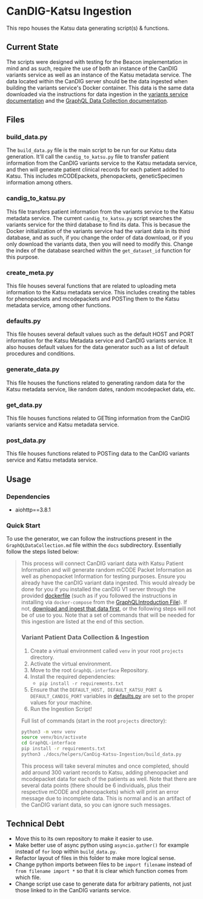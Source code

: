 # CanDIG-Katsu Ingestion

This repo houses the Katsu data generating script(s) & functions.

## Current State

The scripts were designed with testing for the Beacon implementation in mind and as such, require the use of both an instance of the CanDIG variants service as well as an instance of the Katsu metadata service. The data located within the CanDIG server should be the data ingested when building the variants service's Docker container. This data is the same data downloaded via the instructions for data ingestion in the [variants service documentation](https://candig-server.readthedocs.io/en/v1.5.0-alpha/data.html#reads-variants-and-references-data) and the [GraphQL Data Collection documentation](https://github.com/CanDIG/GraphQL-interface/blob/master/docs/GraphQLDataCollection.md#candig-data-collection--ingestion).

## Files

### build_data.py

The `build_data.py` file is the main script to be run for our Katsu data generation. It'll call the `candig_to_katsu.py` file to transfer patient information from the CanDIG variants service to the Katsu metadata service, and then will generate patient clinical records for each patient added to Katsu. This includes mCODEpackets, phenopackets, geneticSpecimen information among others.

### candig_to_katsu.py

This file transfers patient information from the variants service to the Katsu metadata service. The current `candig_to_katsu.py` script searches the variants service for the third database to find its data. This is becasue the Docker initialization of the variants service had the variant data in its third database, and as such, if you change the order of data download, or if you only download the variants data, then you will need to modify this. Change the index of the database searched within the `get_dataset_id` function for this purpose.

### create_meta.py

This file houses several functions that are related to uploading meta information to the Katsu metadata service. This includes creating the tables for phenopackets and mcodepackets and POSTing them to the Katsu metadata service, among other functions.

### defaults.py

This file houses several default values such as the default HOST and PORT information for the Katsu Metadata service and CanDIG variants service. It also houses default values for the data generator such as a list of default procedures and conditions.

### generate_data.py

This file houses the functions related to generating random data for the Katsu metadata service, like random dates, random mcodepacket data, etc.

### get_data.py

This file houses functions related to GETting information from the CanDIG variants service and Katsu metadata service.

### post_data.py

This file houses functions related to POSTing data to the CanDIG variants service and Katsu metadata service.

## Usage

### Dependencies

- aiohttp==3.8.1

### Quick Start

To use the generator, we can follow the instructions present in the `GraphQLDataCollection.md` file within the `docs` subdirectory. Essentially follow the steps listed below:

> This process will connect CanDIG variant data with Katsu Patient Information and will generate random mCODE Packet Information as well as phenopacket Information for testing purposes. Ensure you already have the canDIG variant data ingested. This would already be done for you if you installed the canDIG V1 server through the provided [dockerfile](helpers/candig-server/Dockerfile) (such as if you followed the instructions in installing via `docker-compose` from the [GraphQLIntroduction File](GraphQLIntroduction.md)). If not, [download and ingest that data first](#canDIG), or the following steps will not be of use to you. Note that a set of commands that will be needed for this ingestion are listed at the end of this section.
>
> ### Variant Patient Data Collection & Ingestion
>
> 1. Create a virtual environment called `venv` in your root `projects` directory.
> 2. Activate the virtual environment.
> 3. Move to the root `GraphQL-interface` Repository.
> 4. Install the required dependencies:
>    - `pip install -r requirements.txt`
> 5. Ensure that the `DEFAULT_HOST, DEFAULT_KATSU_PORT & DEFAULT_CANDIG_PORT` variables in [defaults.py](helpers/CanDig-Katsu-Ingestion/defaults.py) are set to the proper values for your machine.
> 6. Run the Ingestion Script!
>
> Full list of commands (start in the root `projects` directory):
>
> ```bash
> python3 -m venv venv
> source venv/bin/activate
> cd GraphQL-interface
> pip install -r requirements.txt
> python3 ./docs/helpers/CanDig-Katsu-Ingestion/build_data.py
> ```
>
> This process will take several minutes and once completed, should add around 300 variant records to Katsu, adding phenopacket and mcodepacket data for each of the patients as well. Note that there are several data points (there should be 6 individuals, plus their respective mCODE and phenopackets) which will print an error message due to incomplete data. This is normal and is an artifact of the CanDIG variant data, so you can ignore such messages.

## Technical Debt

- Move this to its own repository to make it easier to use.
- Make better use of async python using `asyncio.gather()` for example instead of `for` loop within `build_data.py`.
- Refactor layout of files in this folder to make more logical sense.
- Change python imports between files to be `import filename` instead of `from filename import *` so that it is clear which function comes from which file.
- Change script use case to generate data for arbitrary patients, not just those linked to in the CanDIG variants service.
